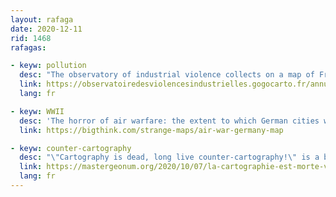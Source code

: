 ```yaml
---
layout: rafaga
date: 2020-12-11
rid: 1468
rafagas:

- keyw: pollution
  desc: "The observatory of industrial violence collects on a map of France all those environmental catastrophes that have an impact on people and the environment"
  link: https://observatoiredesviolencesindustrielles.gogocarto.fr/annuaire#/carte/@47.17,-1.63,6z?cat=all
  lang: fr

- keyw: WWII
  desc: 'The horror of air warfare: the extent to which German cities were affected by Allied bombing during WWII'
  link: https://bigthink.com/strange-maps/air-war-germany-map

- keyw: counter-cartography
  desc: "\"Cartography is dead, long live counter-cartography!\" is a brief review of \"This Is Not an Atlas: A Global Collection of Counter-Cartographies\" published in 2018 by the Orangotango collective"
  link: https://mastergeonum.org/2020/10/07/la-cartographie-est-morte-vive-la-contre-cartographie/
  lang: fr
---
```


